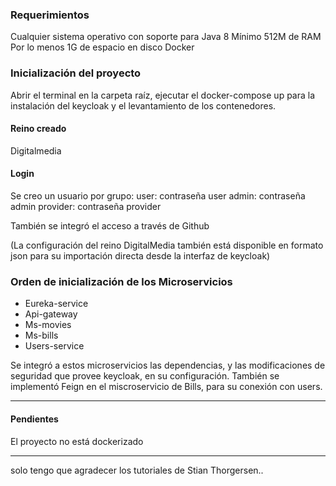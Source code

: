 

### Requerimientos 
Cualquier sistema operativo con soporte para Java 8
Mínimo 512M de RAM
Por lo menos 1G de espacio en disco
Docker

### Inicialización del proyecto

Abrir el terminal en la carpeta raíz,
ejecutar el docker-compose up para la instalación del keycloak y el levantamiento de los contenedores.

#### Reino creado 
Digitalmedia

#### Login
Se creo un usuario por grupo:
user: contraseña user
admin: contraseña admin
provider: contraseña provider

También se integró el acceso a través de Github

(La configuración del reino DigitalMedia también está disponible en formato json para su importación directa desde la interfaz de keycloak)

### Orden de inicialización de los Microservicios

- Eureka-service
- Api-gateway
- Ms-movies
- Ms-bills
- Users-service

Se integró a estos microservicios las dependencias, y las modificaciones de seguridad que provee keycloak, en su configuración.
También se implementó Feign en el miscroservicio de Bills, para su conexión con users.

---------------------

#### Pendientes

El proyecto no está dockerizado

------------------------------
solo tengo que agradecer los tutoriales de Stian Thorgersen..




